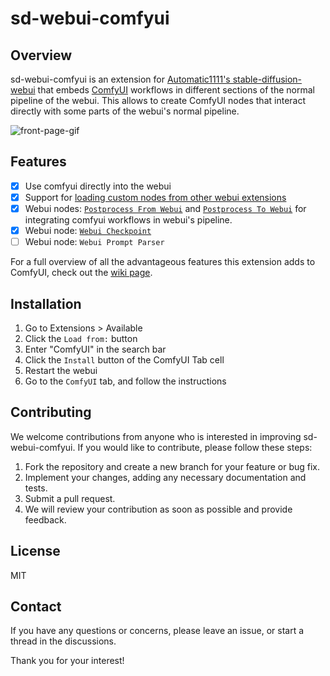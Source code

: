 # sd-webui-comfyui
## Overview
sd-webui-comfyui is an extension for [Automatic1111's stable-diffusion-webui](https://github.com/AUTOMATIC1111/stable-diffusion-webui) that embeds [ComfyUI](https://github.com/comfyanonymous/ComfyUI) workflows in different sections of the normal pipeline of the webui. This allows to create ComfyUI nodes that interact directly with some parts of the webui's normal pipeline.

![front-page-gif](/resources/front-page.gif)

## Features
- [x] Use comfyui directly into the webui
- [x] Support for [loading custom nodes from other webui extensions](https://github.com/ModelSurge/sd-webui-comfyui/wiki/Developing-custom-nodes-from-webui-extensions)
- [x] Webui nodes: [`Postprocess From Webui`](https://github.com/ModelSurge/sd-webui-comfyui/wiki/Webui-Nodes) and [`Postprocess To Webui`](https://github.com/ModelSurge/sd-webui-comfyui/wiki/Webui-Nodes) for integrating comfyui workflows in webui's pipeline. 
- [x] Webui node: [`Webui Checkpoint`](https://github.com/ModelSurge/sd-webui-comfyui/wiki/Webui-Nodes)
- [ ] Webui node: `Webui Prompt Parser`

For a full overview of all the advantageous features this extension adds to ComfyUI, check out the [wiki page](https://github.com/ModelSurge/sd-webui-comfyui/wiki). 

## Installation
1) Go to Extensions > Available
2) Click the `Load from:` button
3) Enter "ComfyUI" in the search bar
4) Click the `Install` button of the ComfyUI Tab cell
5) Restart the webui
6) Go to the `ComfyUI` tab, and follow the instructions

## Contributing
We welcome contributions from anyone who is interested in improving sd-webui-comfyui. If you would like to contribute, please follow these steps:

1) Fork the repository and create a new branch for your feature or bug fix.
2) Implement your changes, adding any necessary documentation and tests.
3) Submit a pull request.
4) We will review your contribution as soon as possible and provide feedback.

## License
MIT

## Contact
If you have any questions or concerns, please leave an issue, or start a thread in the discussions.

Thank you for your interest!

